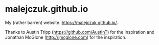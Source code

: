 # malejczuk.github.io

My (rather barren) website: https://malejczuk.github.io/.

Thanks to Austin Tripp (https://github.com/AustinT) for the inspiration and Jonathan McGlone (http://jmcglone.com) for the inspiration. 
